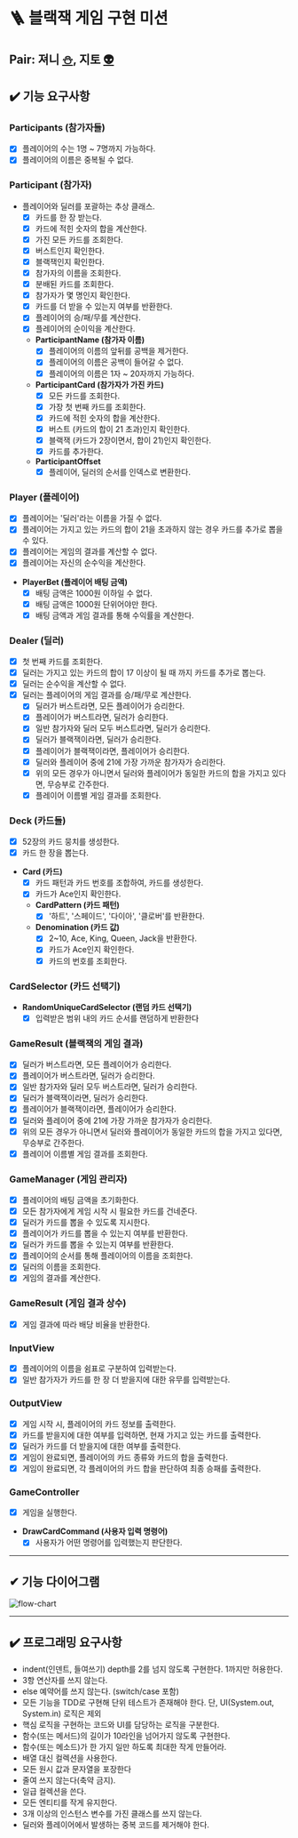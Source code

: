 # 🪜 블랙잭 게임 구현 미션

## Pair: 져니 [⛄️](http://github.com/cl8d), 지토 [👽](https://github.com/apptie)

## ✔️ 기능 요구사항

### Participants (참가자들)

- [x] 플레이어의 수는 1명 ~ 7명까지 가능하다.
- [x] 플레이어의 이름은 중복될 수 없다.

### Participant (참가자)

- 플레이어와 딜러를 포괄하는 추상 클래스.
    - [x] 카드를 한 장 받는다.
    - [x] 카드에 적힌 숫자의 합을 계산한다.
    - [x] 가진 모든 카드를 조회한다.
    - [x] 버스트인지 확인한다.
    - [x] 블랙잭인지 확인한다.
    - [x] 참가자의 이름을 조회한다.
    - [x] 분배된 카드를 조회한다.
    - [x] 참가자가 몇 명인지 확인한다.
    - [x] 카드를 더 받을 수 있는지 여부를 반환한다.
    - [x] 플레이어의 승/패/무를 계산한다.
    - [x] 플레이어의 순이익을 계산한다.
    - **ParticipantName (참가자 이름)**
        - [x] 플레이어의 이름의 앞뒤를 공백을 제거한다.
        - [x] 플레이어의 이름은 공백이 들어갈 수 없다.
        - [x] 플레이어의 이름은 1자 ~ 20자까지 가능하다.
    - **ParticipantCard (참가자가 가진 카드)**
        - [x] 모든 카드를 조회한다.
        - [x] 가장 첫 번째 카드를 조회한다.
        - [x] 카드에 적힌 숫자의 합을 계산한다.
        - [x] 버스트 (카드의 합이 21 초과)인지 확인한다.
        - [x] 블랙잭 (카드가 2장이면서, 합이 21)인지 확인한다.
        - [x] 카드를 추가한다.
    - **ParticipantOffset**
        - [x] 플레이어, 딜러의 순서를 인덱스로 변환한다.

### Player (플레이어)

- [x] 플레이어는 '딜러'라는 이름을 가질 수 없다.
- [x] 플레이어는 가지고 있는 카드의 합이 21을 초과하지 않는 경우 카드를 추가로 뽑을 수 있다.
- [x] 플레이어는 게임의 결과를 계산할 수 없다.
- [x] 플레이어는 자신의 순수익을 계산한다.
- **PlayerBet (플레이어 배팅 금액)**
    - [x] 배팅 금액은 1000원 이하일 수 없다.
    - [x] 배팅 금액은 1000원 단위어야만 한다.
    - [x] 배팅 금액과 게임 결과를 통해 수익률을 계산한다.

### Dealer (딜러)

- [x] 첫 번째 카드를 조회한다.
- [x] 딜러는 가지고 있는 카드의 합이 17 이상이 될 때 까지 카드를 추가로 뽑는다.
- [x] 딜러는 순수익을 계산할 수 없다.
- [x] 딜러는 플레이어의 게임 결과를 승/패/무로 계산한다.
    - [x] 딜러가 버스트라면, 모든 플레이어가 승리한다.
    - [x] 플레이어가 버스트라면, 딜러가 승리한다.
    - [x] 일반 참가자와 딜러 모두 버스트라면, 딜러가 승리한다.
    - [x] 딜러가 블랙잭이라면, 딜러가 승리한다.
    - [x] 플레이어가 블랙잭이라면, 플레이어가 승리한다.
    - [x] 딜러와 플레이어 중에 21에 가장 가까운 참가자가 승리한다.
    - [x] 위의 모든 경우가 아니면서 딜러와 플레이어가 동일한 카드의 합을 가지고 있다면, 무승부로 간주한다.
    - [x] 플레이어 이름별 게임 결과를 조회한다.

### Deck (카드들)

- [x] 52장의 카드 뭉치를 생성한다.
- [x] 카드 한 장을 뽑는다.
- **Card (카드)**
    - [x] 카드 패턴과 카드 번호를 조합하여, 카드를 생성한다.
    - [x] 카드가 Ace인지 확인한다.
    - **CardPattern (카드 패턴)**
        - [x] '하트', '스페이드', '다이아', '클로버'를 반환한다.
    - **Denomination (카드 값)**
        - [x] 2~10, Ace, King, Queen, Jack을 반환한다.
        - [x] 카드가 Ace인지 확인한다.
        - [x] 카드의 번호를 조회한다.

### CardSelector (카드 선택기)

- **RandomUniqueCardSelector (랜덤 카드 선택기)**
    - [x] 입력받은 범위 내의 카드 순서를 랜덤하게 반환한다
  
### GameResult (블랙잭의 게임 결과)

- [x] 딜러가 버스트라면, 모든 플레이어가 승리한다.
- [x] 플레이어가 버스트라면, 딜러가 승리한다.
- [x] 일반 참가자와 딜러 모두 버스트라면, 딜러가 승리한다.
- [x] 딜러가 블랙잭이라면, 딜러가 승리한다.
- [x] 플레이어가 블랙잭이라면, 플레이어가 승리한다.
- [x] 딜러와 플레이어 중에 21에 가장 가까운 참가자가 승리한다.
- [x] 위의 모든 경우가 아니면서 딜러와 플레이어가 동일한 카드의 합을 가지고 있다면, 무승부로 간주한다.
- [x] 플레이어 이름별 게임 결과를 조회한다.

### GameManager (게임 관리자)

- [x] 플레이어의 배팅 금액을 초기화한다.
- [x] 모든 참가자에게 게임 시작 시 필요한 카드를 건네준다.
- [x] 딜러가 카드를 뽑을 수 있도록 지시한다.
- [x] 플레이어가 카드를 뽑을 수 있는지 여부를 반환한다.
- [x] 딜러가 카드를 뽑을 수 있는지 여부를 반환한다.
- [x] 플레이어의 순서를 통해 플레이어의 이름을 조회한다.
- [x] 딜러의 이름을 조회한다.
- [x] 게임의 결과를 계산한다.

### GameResult (게임 결과 상수)

- [x] 게임 결과에 따라 배당 비율을 반환한다.

### InputView

- [x] 플레이어의 이름을 쉼표로 구분하여 입력받는다.
- [x] 일반 참가자가 카드를 한 장 더 받을지에 대한 유무를 입력받는다.

### OutputView

- [x] 게임 시작 시, 플레이어의 카드 정보를 출력한다.
- [x] 카드를 받을지에 대한 여부를 입력하면, 현재 가지고 있는 카드를 출력한다.
- [x] 딜러가 카드를 더 받을지에 대한 여부를 출력한다.
- [x] 게임이 완료되면, 플레이어의 카드 종류와 카드의 합을 출력한다.
- [x] 게임이 완료되면, 각 플레이어의 카드 합을 판단하여 최종 승패를 출력한다.

### GameController

- [x] 게임을 실행한다.
- **DrawCardCommand (사용자 입력 명령어)**
    - [x] 사용자가 어떤 명령어를 입력했는지 판단한다.

---

## ✔ 기능 다이어그램

![flow-chart](./docs/blackjack.drawio.png)

---

## ✔️ 프로그래밍 요구사항

- indent(인덴트, 들여쓰기) depth를 2를 넘지 않도록 구현한다. 1까지만 허용한다.
- 3항 연산자를 쓰지 않는다.
- else 예약어를 쓰지 않는다. (switch/case 포함)
- 모든 기능을 TDD로 구현해 단위 테스트가 존재해야 한다. 단, UI(System.out, System.in) 로직은 제외
- 핵심 로직을 구현하는 코드와 UI를 담당하는 로직을 구분한다.
- 함수(또는 메서드)의 길이가 10라인을 넘어가지 않도록 구현한다.
- 함수(또는 메소드)가 한 가지 일만 하도록 최대한 작게 만들어라.
- 배열 대신 컬렉션을 사용한다.
- 모든 원시 값과 문자열을 포장한다
- 줄여 쓰지 않는다(축약 금지).
- 일급 컬렉션을 쓴다.
- 모든 엔티티를 작게 유지한다.
- 3개 이상의 인스턴스 변수를 가진 클래스를 쓰지 않는다.
- 딜러와 플레이어에서 발생하는 중복 코드를 제거해야 한다.

